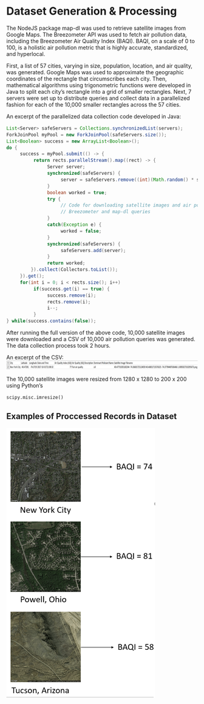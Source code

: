 # Dataset Generation & Processing

The NodeJS package map-dl was used to retrieve satellite images from Google Maps.  The Breezometer API was used to fetch air pollution data, including the Breezometer Air Quality Index (BAQI).  BAQI, on a scale of 0 to 100, is a holistic air pollution metric that is highly accurate, standardized, and hyperlocal.

First, a list of 57 cities, varying in size, population, location, and air quality, was generated.  Google Maps was used to approximate the geographic coordinates of the rectangle that circumscribes each city.  Then, mathematical algorithms using trigonometric functions were developed in Java to split each city’s rectangle into a grid of smaller rectangles.  Next, 7 servers were set up to distribute queries and collect data in a parallelized fashion for each of the 10,000 smaller rectangles across the 57 cities.

An excerpt of the parallelized data collection code developed in Java:
```java
List<Server> safeServers = Collections.synchronizedList(servers);
ForkJoinPool myPool = new ForkJoinPool(safeServers.size());
List<Boolean> success = new ArrayList<Boolean>();
do {
     success = myPool.submit(() -> {
          return rects.parallelStream().map((rect) -> {
               Server server;
               synchronized(safeServers) {
                    server = safeServers.remove((int)(Math.random() * safeServers.size()));
               }
               boolean worked = true;
               try {
                    // Code for downloading satellite images and air pollution data via
                    // Breezometer and map-dl queries
               } 
               catch(Exception e) {
                    worked = false;
               }
               synchronized(safeServers) {
                    safeServers.add(server);
               }
               return worked;
         }).collect(Collectors.toList());
     }).get();
     for(int i = 0; i < rects.size(); i++)
          if(success.get(i) == true) {
               success.remove(i);
               rects.remove(i);
               i--;
          }
} while(success.contains(false));
```
After running the full version of the above code, 10,000 satellite images were downloaded and a CSV of 10,000 air pollution queries was generated.  The data collection process took 2 hours.

An excerpt of the CSV:
![CSV](https://github.com/arnavbansal1/SatellitePollutionCNN/blob/master/Preprocessing/CSV.png)

The 10,000 satellite images were resized from 1280 x 1280 to 200 x 200 using Python’s
```python
scipy.misc.imresize()
```

## Examples of Proccessed Records in Dataset
![SatteliteImageExamples](https://github.com/arnavbansal1/SatellitePollutionCNN/blob/master/Preprocessing/SatelliteImageExamples.PNG)
